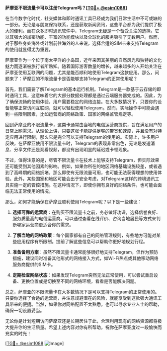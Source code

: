 **萨摩亚不限流量卡可以注册Telegram吗？[[TG💪+ @esim1088](https://t.me/s/esim1088)]**

在当今数字化时代，社交媒体和即时通讯工具已经成为我们日常生活中不可或缺的一部分。无论是与朋友保持联系，还是获取新闻资讯，这些平台都为我们提供了极大的便利。而在众多即时通讯软件中，Telegram无疑是一个备受关注的选择。它以其强大的加密功能、丰富的功能模块以及全球化的服务吸引了无数用户。然而，对于那些身处海外或计划前往海外的人来说，选择合适的SIM卡来支持Telegram的使用就显得尤为重要。

萨摩亚作为一个位于南太平洋的小岛国，近年来因其美丽的自然风光和独特的文化魅力而逐渐被旅行者所熟知。随着国际游客数量的增长，越来越多的人开始关注在萨摩亚使用互联网的问题，尤其是能否顺利地使用Telegram这款应用。那么，问题来了：萨摩亚的不限流量卡是否能够支持Telegram的正常使用呢？

首先，我们需要了解Telegram的基本运行机制。Telegram是一款基于云存储的即时通讯工具，这意味着它的大部分数据处理都是通过云端服务器完成的。因此，为了确保流畅的使用体验，用户需要稳定的网络连接。在大多数情况下，只要你的设备能够正常访问互联网，就可以轻松使用Telegram。然而，实际操作中可能会遇到一些限制因素，比如运营商的网络政策、国家的网络监管规定等。

回到萨摩亚的不限流量卡，这类卡通常由当地的电信运营商提供，旨在满足用户的日常上网需求。从理论上讲，只要这张卡能提供足够的带宽和速度，并且没有对特定应用进行限制，那么它是完全可以支持Telegram的使用的。实际上，许多用户反映，在萨摩亚使用不限流量卡时，Telegram的表现非常出色，无论是发送消息、分享文件还是观看视频，都没有出现明显的延迟或卡顿现象。

不过，值得注意的是，尽管不限流量卡在技术上能够支持Telegram，但实际效果还可能受到其他因素的影响。例如，如果你所在的地区网络基础设施较差，或者遇到了高峰期的网络拥堵，那么即使有无限流量可用，也可能无法获得理想的使用体验。此外，某些国家和地区可能会出于安全考虑，对Telegram这样的跨境通讯工具实施一定的管控措施。在这种情况下，即使你拥有良好的网络条件，也可能会面临无法正常使用的情况。

那么，如何才能确保在萨摩亚顺利使用Telegram呢？以下是一些建议：

1. **选择可靠的运营商**：在购买不限流量卡之前，务必做好功课，选择信誉良好、服务质量高的电信运营商。可以通过查看在线评价、咨询当地居民等方式来判断哪家运营商更适合你的需求。

2. **了解当地的网络政策**：每个国家都有自己的网络管理规则，有些地方可能对某些应用程序有所限制。提前了解这些信息可以帮助你更好地规划行程。

3. **准备备用方案**：虽然不限流量卡通常能够很好地支持Telegram，但作为预防措施，建议同时准备其他形式的网络接入方式，如Wi-Fi热点或其他移动网络服务商提供的SIM卡。

4. **定期检查网络状态**：如果发现Telegram突然无法正常使用，可以尝试重启设备、更换位置或是切换至不同的网络环境，看看是否能解决问题。

总之，萨摩亚的不限流量卡在大多数情况下是可以支持Telegram的正常使用的。只要你选择了合适的运营商，并注意规避潜在的风险，就能享受到这款强大通讯工具带来的便捷。当然，如果你对网络配置不太熟悉，也可以寻求专业人士的帮助，确保一切设置妥当。

无论你是计划短期访问萨摩亚还是长期居住于此，合理利用现有的网络资源都将极大提升你的生活质量。希望上述内容对你有所帮助，祝你在萨摩亚度过一段愉快而充实的时光！

[[TG💪+ @esim1088](https://t.me/s/esim1088) ![Image](https://i.postimg.cc/4NQfJmqS/Snipaste-2025-05-13-00-14-12.png)]